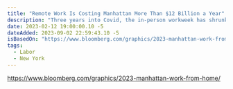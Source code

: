 ```yaml
---
title: "Remote Work Is Costing Manhattan More Than $12 Billion a Year"
description: "Three years into Covid, the in-person workweek has shrunk to just three days. And returning to pre-pandemic work schedules is looking like a lost cause."
date: 2023-02-12 19:00:00.10 -5
dateAdded: 2023-09-02 22:59:43.10 -5
isBasedOn: "https://www.bloomberg.com/graphics/2023-manhattan-work-from-home/"
tags:
  - Labor
  - New York
---
```


https://www.bloomberg.com/graphics/2023-manhattan-work-from-home/
